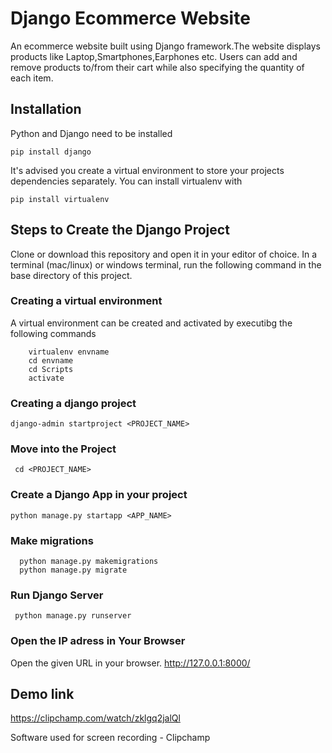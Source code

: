 # Django Ecommerce Website
An ecommerce website built using Django framework.The website displays products like Laptop,Smartphones,Earphones etc. Users can add and remove products to/from their cart while also specifying the quantity of each item.

## Installation
Python and Django need to be installed

``` pip install django ```

It's advised you create a virtual environment to store your projects dependencies separately. You can install virtualenv with

``` pip install virtualenv ```

## Steps to Create the Django Project

Clone or download this repository and open it in your editor of choice. In a terminal (mac/linux) or windows terminal, run the following command in the base directory of this project.

### Creating a virtual environment

A virtual environment can be created and activated by executibg the following commands
```
    virtualenv envname
    cd envname
    cd Scripts
    activate 
```
### Creating a django project
``` django-admin startproject <PROJECT_NAME> ```
### Move into the Project
```  cd <PROJECT_NAME> ```

### Create a Django App in your project
``` python manage.py startapp <APP_NAME> ```
### Make migrations
``` 
  python manage.py makemigrations
  python manage.py migrate
```
### Run Django Server
```  python manage.py runserver ```
### Open the IP adress in Your Browser
Open the given URL in your browser.  http://127.0.0.1:8000/ 

## Demo link
https://clipchamp.com/watch/zklgq2jalQl

Software used for screen recording - Clipchamp

